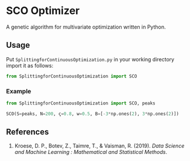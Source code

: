 # SCO Optimizer
 A genetic algorithm for multivariate optimization written in Python.
 
## Usage
Put `SplittingforContinuousOptimization.py` in your working directory import it 
as follows:
```python
from SplittingforContinuousOptimization import SCO
```

### Example
```python
from SplittingforContinuousOptimization import SCO, peaks

SCO(S=peaks, N=200, ς=0.8, w=0.5, B=[-3*np.ones(2), 3*np.ones(2)])
``` 

## References
1. Kroese, D. P., Botev, Z., Taimre, T., & Vaisman, R. (2019). *Data Science and Machine Learning : Mathematical and Statistical Methods*.
